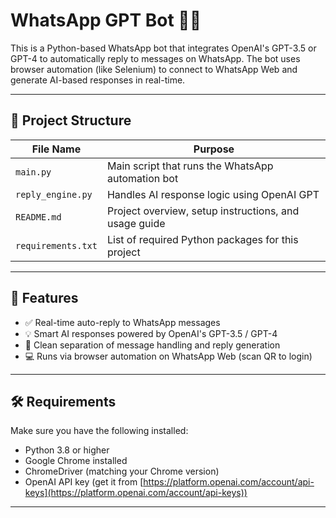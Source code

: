 # WhatsApp GPT Bot 🤖💬

This is a Python-based WhatsApp bot that integrates OpenAI's GPT-3.5 or GPT-4 to automatically reply to messages on WhatsApp. The bot uses browser automation (like Selenium) to connect to WhatsApp Web and generate AI-based responses in real-time.

---

## 📁 Project Structure

| File Name                     | Purpose                                               |
|-------------------------------|-------------------------------------------------------|
| `main.py`                     | Main script that runs the WhatsApp automation bot     |
| `reply_engine.py`             | Handles AI response logic using OpenAI GPT            |
| `README.md`                   | Project overview, setup instructions, and usage guide |
| `requirements.txt`            | List of required Python packages for this project     |


---

## 🚀 Features

- ✅ Real-time auto-reply to WhatsApp messages
- 💡 Smart AI responses powered by OpenAI's GPT-3.5 / GPT-4
- 🧠 Clean separation of message handling and reply generation
- 💻 Runs via browser automation on WhatsApp Web (scan QR to login)

---

## 🛠️ Requirements

Make sure you have the following installed:

- Python 3.8 or higher
- Google Chrome installed
- ChromeDriver (matching your Chrome version)
- OpenAI API key (get it from [https://platform.openai.com/account/api-keys](https://platform.openai.com/account/api-keys))

---




